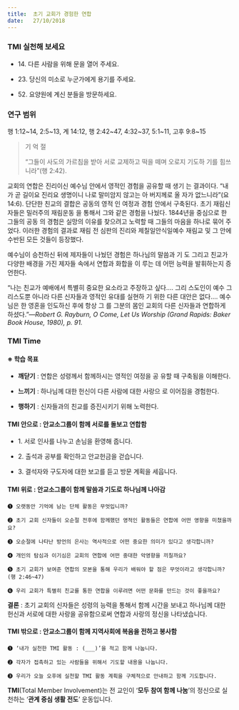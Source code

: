 ```yaml
---
title:  초기 교회가 경험한 연합
date:   27/10/2018
---
```


### TMI 실천해 보세요

- 14\. 다른 사람을 위해 문을 열어 주세요.

- 23\. 당신의 미소로 누군가에게 용기를 주세요.

- 52\. 요양원에 계신 분들을 방문하세요.

### 연구 범위

행 1:12~14, 2:5~13, 계 14:12, 행 2:42~47, 4:32~37, 5:1~11, 고후 9:8~15

> <p>기 억 절</p>
> “그들이 사도의 가르침을 받아 서로 교제하고 떡을 떼며 오로지 기도하
> 기를 힘쓰니라”(행 2:42).

교회의 연합은 진리이신 예수님 안에서 영적인 경험을 공유할 때 생기
는 결과이다. “내가 곧 길이요 진리요 생명이니 나로 말미암지 않고는 아
버지께로 올 자가 없느니라”(요 14:6). 단단한 친교의 결합은 공동의 영적
인 여정과 경험 안에서 구축된다. 초기 재림신자들은 밀러주의 재림운동
을 통해서 그와 같은 경험을 나눴다. 1844년을 중심으로 한 그들의 공동
의 경험은 실망의 이유를 찾으려고 노력할 때 그들의 마음을 하나로 묶어
주었다. 이러한 경험의 결과로 재림 전 심판의 진리와 제칠일안식일예수
재림교 및 그 안에 수반된 모든 것들이 등장했다.

예수님이 승천하신 뒤에 제자들이 나눴던 경험은 하나님의 말씀과 기
도 그리고 친교가 다양한 배경을 가진 제자들 속에서 연합과 화합을 이
루는 데 어떤 능력을 발휘하는지 증언한다.

“나는 친교가 예배에서 특별히 중요한 요소라고 주장하고 싶다.… 그리
스도인이 예수 그리스도뿐 아니라 다른 신자들과 영적인 유대를 실현하
기 위한 다른 대안은 없다.… 예수님은 한 영혼을 인도하신 후에 항상 그
를 그분의 몸인 교회의 다른 신자들과 연합하게 하셨다.”_—Robert G. Rayburn, O
Come, Let Us Worship (Grand Rapids: Baker Book House, 1980), p. 91._

### TMI Time

#### ※ 학습 목표

- **깨닫기** : 연합은 성령께서 함께하시는 영적인 여정을 공
유할 때 구축됨을 이해한다.

- **느끼기** : 하나님께 대한 헌신이 다른 사람에 대한 사랑으
로 이어짐을 경험한다.

- **행하기** : 신자들과의 친교를 증진시키기 위해 노력한다.

#### TMI 안으로 : 안교소그룹이 함께 서로를 돌보고 연합함

- 1\. 서로 인사를 나누고
손님을 환영해 줍니다.

- 2\. 출석과 공부를 확인하고
안교헌금을 걷습니다.

- 3\. 결석자와 구도자에
대한 보고를 듣고
방문 계획을 세웁니다.

#### TMI 위로 : 안교소그룹이 함께 말씀과 기도로 하나님께 나아감
`➊ 오랫동안 기억에 남는 단체 활동은 무엇입니까?`

`➋ 초기 교회 신자들이 오순절 전후에 함께했던 영적인 활동들은 연합에 어떤 영향을 미쳤을까요?`

`➌ 오순절에 나타난 방언의 은사는 역사적으로 어떤 중요한 의미가 있다고 생각합니까?`

`➍ 개인의 탐심과 이기심은 교회의 연합에 어떤 중대한 악영향을 끼칠까요?`

`➎ 초기 교회가 보여준 연합의 모본을 통해 우리가 배워야 할 점은 무엇이라고 생각합니까?(행
2:46~47)`

`➏ 우리 교회가 특별히 친교를 통한 연합을 이루려면 어떤 문화를 만드는 것이 좋을까요?`

**결론** : 초기 교회의 신자들은 성령의 능력을 통해서 함께 시간을 보내고 하나님께 대한 헌신과 서로에
대한 사랑을 공유함으로써 연합과 사랑의 정신을 나타냈습니다.

#### TMI 밖으로 : 안교소그룹이 함께 지역사회에 복음을 전하고 봉사함

`➊ ‘내가 실천한 TMI 활동 : (___)’을 적고 함께 나눕니다.`

`➋ 각자가 접촉하고 있는 사람들을 위해서 기도할 내용을 나눕니다.`

`➌ 우리가 오늘 오후에 실천할 TMI 활동 계획을 구체적으로 안내하고 함께 기도합니다.`

**TMI**(Total Member Involvement)는 전 교인이 ‘**모두 참여 함께 나눔**’의 정신으로 실천하는 ‘**관계 중심 생활 전도**’ 운동입니다.
